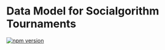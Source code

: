 # Data Model for Socialgorithm Tournaments

[![npm version](https://badge.fury.io/js/%40socialgorithm%2Fmodel.svg)](https://badge.fury.io/js/%40socialgorithm%2Fmodel)
